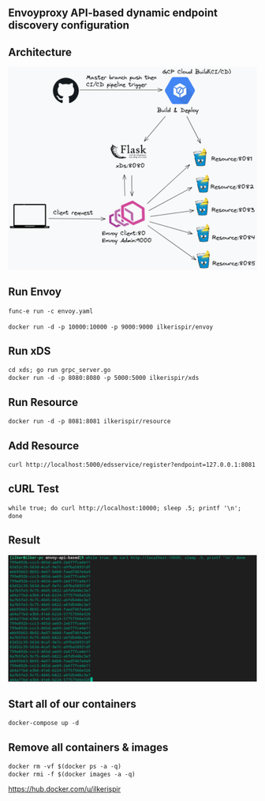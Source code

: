 ## Envoyproxy API-based dynamic endpoint discovery configuration

## Architecture
![Architecture](images/architecture.png)

## Run Envoy
```
func-e run -c envoy.yaml

docker run -d -p 10000:10000 -p 9000:9000 ilkerispir/envoy
```

## Run xDS
```
cd xds; go run grpc_server.go
docker run -d -p 8080:8080 -p 5000:5000 ilkerispir/xds
```

## Run Resource
```
docker run -d -p 8081:8081 ilkerispir/resource
```

## Add Resource
```
curl http://localhost:5000/edsservice/register?endpoint=127.0.0.1:8081
```

## cURL Test
```
while true; do curl http://localhost:10000; sleep .5; printf '\n'; done
```

## Result
![Result](images/curl.png)

## Start all of our containers
```
docker-compose up -d
```

## Remove all containers & images
```
docker rm -vf $(docker ps -a -q)
docker rmi -f $(docker images -a -q)
```

https://hub.docker.com/u/ilkerispir